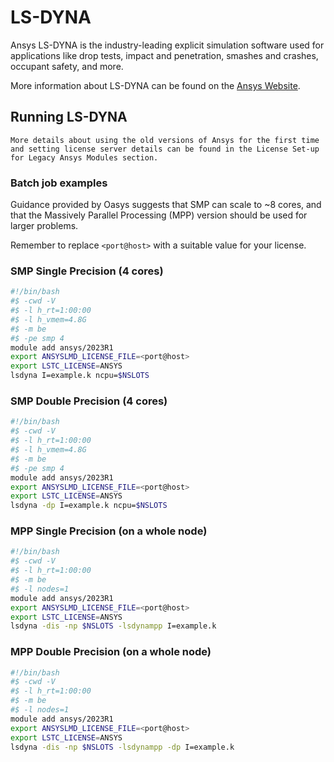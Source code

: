 # LS-DYNA

Ansys LS-DYNA is the industry-leading explicit simulation software used for
applications like drop tests, impact and penetration, smashes and crashes,
occupant safety, and more.

More information about LS-DYNA can be found on the [Ansys Website](https://www.ansys.com/en-gb/products/structures/ansys-ls-dyna).

## Running LS-DYNA

```{note}
More details about using the old versions of Ansys for the first time and setting license server details can be found in the License Set-up for Legacy Ansys Modules section.
```

### Batch job examples

Guidance provided by Oasys suggests that SMP can scale to ~8 cores, and that
the Massively Parallel Processing (MPP) version should be used for larger problems.

Remember to replace `<port@host>` with a suitable value for your license.

### SMP Single Precision (4 cores)
```bash
#!/bin/bash
#$ -cwd -V
#$ -l h_rt=1:00:00
#$ -l h_vmem=4.8G
#$ -m be
#$ -pe smp 4
module add ansys/2023R1
export ANSYSLMD_LICENSE_FILE=<port@host>
export LSTC_LICENSE=ANSYS
lsdyna I=example.k ncpu=$NSLOTS
```

### SMP Double Precision (4 cores)
```bash
#!/bin/bash
#$ -cwd -V
#$ -l h_rt=1:00:00
#$ -l h_vmem=4.8G
#$ -m be
#$ -pe smp 4
module add ansys/2023R1
export ANSYSLMD_LICENSE_FILE=<port@host>
export LSTC_LICENSE=ANSYS
lsdyna -dp I=example.k ncpu=$NSLOTS
```

### MPP Single Precision (on a whole node)
```bash
#!/bin/bash
#$ -cwd -V
#$ -l h_rt=1:00:00
#$ -m be
#$ -l nodes=1
module add ansys/2023R1
export ANSYSLMD_LICENSE_FILE=<port@host>
export LSTC_LICENSE=ANSYS
lsdyna -dis -np $NSLOTS -lsdynampp I=example.k
```

### MPP Double Precision (on a whole node)
```bash
#!/bin/bash
#$ -cwd -V
#$ -l h_rt=1:00:00
#$ -m be
#$ -l nodes=1
module add ansys/2023R1
export ANSYSLMD_LICENSE_FILE=<port@host>
export LSTC_LICENSE=ANSYS
lsdyna -dis -np $NSLOTS -lsdynampp -dp I=example.k
```
